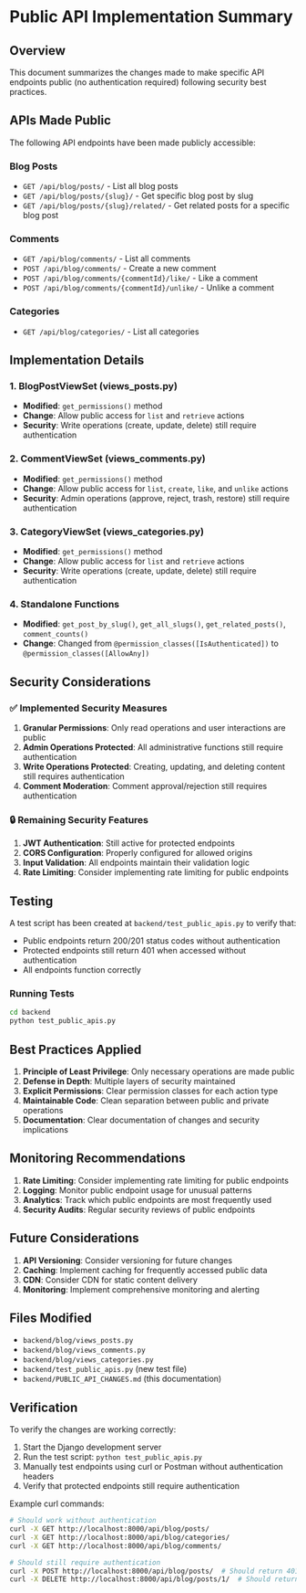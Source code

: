 # Public API Implementation Summary

## Overview
This document summarizes the changes made to make specific API endpoints public (no authentication required) following security best practices.

## APIs Made Public

The following API endpoints have been made publicly accessible:

### Blog Posts
- `GET /api/blog/posts/` - List all blog posts
- `GET /api/blog/posts/{slug}/` - Get specific blog post by slug
- `GET /api/blog/posts/{slug}/related/` - Get related posts for a specific blog post

### Comments
- `GET /api/blog/comments/` - List all comments
- `POST /api/blog/comments/` - Create a new comment
- `POST /api/blog/comments/{commentId}/like/` - Like a comment
- `POST /api/blog/comments/{commentId}/unlike/` - Unlike a comment

### Categories
- `GET /api/blog/categories/` - List all categories

## Implementation Details

### 1. BlogPostViewSet (views_posts.py)
- **Modified**: `get_permissions()` method
- **Change**: Allow public access for `list` and `retrieve` actions
- **Security**: Write operations (create, update, delete) still require authentication

### 2. CommentViewSet (views_comments.py)
- **Modified**: `get_permissions()` method
- **Change**: Allow public access for `list`, `create`, `like`, and `unlike` actions
- **Security**: Admin operations (approve, reject, trash, restore) still require authentication

### 3. CategoryViewSet (views_categories.py)
- **Modified**: `get_permissions()` method
- **Change**: Allow public access for `list` and `retrieve` actions
- **Security**: Write operations (create, update, delete) still require authentication

### 4. Standalone Functions
- **Modified**: `get_post_by_slug()`, `get_all_slugs()`, `get_related_posts()`, `comment_counts()`
- **Change**: Changed from `@permission_classes([IsAuthenticated])` to `@permission_classes([AllowAny])`

## Security Considerations

### ✅ Implemented Security Measures

1. **Granular Permissions**: Only read operations and user interactions are public
2. **Admin Operations Protected**: All administrative functions still require authentication
3. **Write Operations Protected**: Creating, updating, and deleting content still requires authentication
4. **Comment Moderation**: Comment approval/rejection still requires authentication

### 🔒 Remaining Security Features

1. **JWT Authentication**: Still active for protected endpoints
2. **CORS Configuration**: Properly configured for allowed origins
3. **Input Validation**: All endpoints maintain their validation logic
4. **Rate Limiting**: Consider implementing rate limiting for public endpoints

## Testing

A test script has been created at `backend/test_public_apis.py` to verify that:
- Public endpoints return 200/201 status codes without authentication
- Protected endpoints still return 401 when accessed without authentication
- All endpoints function correctly

### Running Tests
```bash
cd backend
python test_public_apis.py
```

## Best Practices Applied

1. **Principle of Least Privilege**: Only necessary operations are made public
2. **Defense in Depth**: Multiple layers of security maintained
3. **Explicit Permissions**: Clear permission classes for each action type
4. **Maintainable Code**: Clean separation between public and private operations
5. **Documentation**: Clear documentation of changes and security implications

## Monitoring Recommendations

1. **Rate Limiting**: Consider implementing rate limiting for public endpoints
2. **Logging**: Monitor public endpoint usage for unusual patterns
3. **Analytics**: Track which public endpoints are most frequently used
4. **Security Audits**: Regular security reviews of public endpoints

## Future Considerations

1. **API Versioning**: Consider versioning for future changes
2. **Caching**: Implement caching for frequently accessed public data
3. **CDN**: Consider CDN for static content delivery
4. **Monitoring**: Implement comprehensive monitoring and alerting

## Files Modified

- `backend/blog/views_posts.py`
- `backend/blog/views_comments.py`
- `backend/blog/views_categories.py`
- `backend/test_public_apis.py` (new test file)
- `backend/PUBLIC_API_CHANGES.md` (this documentation)

## Verification

To verify the changes are working correctly:

1. Start the Django development server
2. Run the test script: `python test_public_apis.py`
3. Manually test endpoints using curl or Postman without authentication headers
4. Verify that protected endpoints still require authentication

Example curl commands:
```bash
# Should work without authentication
curl -X GET http://localhost:8000/api/blog/posts/
curl -X GET http://localhost:8000/api/blog/categories/
curl -X GET http://localhost:8000/api/blog/comments/

# Should still require authentication
curl -X POST http://localhost:8000/api/blog/posts/  # Should return 401
curl -X DELETE http://localhost:8000/api/blog/posts/1/  # Should return 401
```
